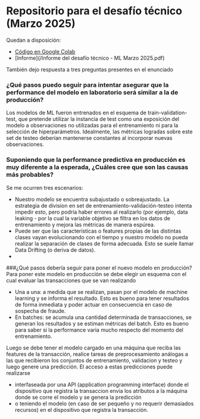 # Repositorio para el desafío técnico (Marzo 2025)
Quedan a disposición:

- [Código en Google Colab](https://colab.research.google.com/drive/1_PYC2rakKr1WTeHQQVPXGJ29ESY38X4u?usp=sharing)
- [Informe](/Informe del desafío técnico - ML Marzo 2025.pdf)

También dejo respuesta a tres preguntas presentes en el enunciado
### ¿Qué pasos puedo seguir para intentar asegurar que la performance del modelo en laboratorio será similar a la de producción?
Los modelos de ML fueron entrenados en el esquema de train-validation-test, que pretende utilizar la instancia de test como una exposición del modelo a observaciones no utilizadas para el entrenamiento ni para la selección de hiperparámetros. Idealmente, las métricas logradas sobre este set de testeo deberían mantenerse constantes al incorporar nuevas observaciones.

### Suponiendo que la performance predictiva en producción es muy diferente a la esperada, ¿Cuáles cree que son las causas más probables?
Se me ocurren tres escenarios:
- Nuestro modelo se encuentra subajustado o sobreajustado. La estrategia de division en set de entrenamiento-validación-testeo intenta impedir esto, pero podría haber errores al realizarlo (por ejemplo, data leaking - por la cual la variable objetivo se filtra en los datos de entrenamiento y mejora las métricas de manera espúrea.
- Puede ser que las características o features propias de las distintas clases vayan evolucionando con el tiempo y nuestro modelo no pueda realizar la separación de clases de forma adecuada. Esto se suele llamar Data Drifting (o deriva de datos).
- 

###¿Qué pasos debería seguir para poner el nuevo modelo en producción?
Para poner este modelo en producción se debe elegir un esquema con el cual evaluar las transacciones que se van realizando 
- Una a una: a medida que se realizan, pasan por el modelo de machine learning y se informa el resultado. Esto es bueno para tener resultados de forma inmediata y poder actuar en consecuencia en caso de sospecha de fraude.
- En batches: se acumula una cantidad determinada de transacciones, se generan los resultados y se estiman métricas del batch. Esto es bueno para saber si la performance varia mucho respecto del momento del entrenamiento.

Luego se debe tener el modelo cargado en una máquina que reciba las features de la transacción, realice tareas de preprocesamiento análogas a las que recibieron los conjuntos de entrenamiento, validacion y testeo y luego genere una predicción. El acceso a estas predicciones puede realizarse 
- interfaseada por una API (application programming interface) donde el dispositivo que registra la transaccion envia los atributos a la máquina donde se corre el modelo y se genera la predicción 
- o teniendo el modelo (en caso de ser pequeño y no requerir demasiados recursos) en el dispositivo que registra la transacción.
